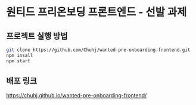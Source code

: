 # 원티드 프리온보딩 프론트엔드 - 선발 과제

## 프로젝트 실행 방법
```bash
git clone https://github.com/Chuhj/wanted-pre-onboarding-frontend.git
npm insall
npm start
```

## 배포 링크
https://chuhj.github.io/wanted-pre-onboarding-frontend/

